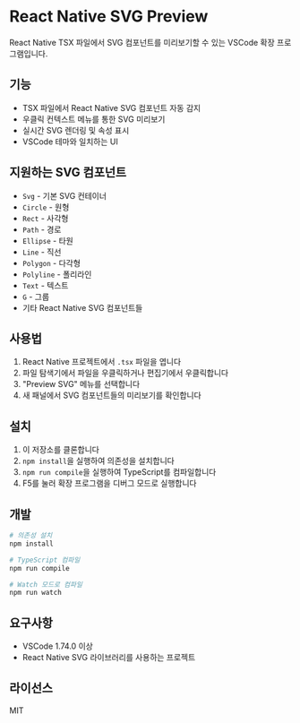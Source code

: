 # React Native SVG Preview

React Native TSX 파일에서 SVG 컴포넌트를 미리보기할 수 있는 VSCode 확장 프로그램입니다.

## 기능

- TSX 파일에서 React Native SVG 컴포넌트 자동 감지
- 우클릭 컨텍스트 메뉴를 통한 SVG 미리보기
- 실시간 SVG 렌더링 및 속성 표시
- VSCode 테마와 일치하는 UI

## 지원하는 SVG 컴포넌트

- `Svg` - 기본 SVG 컨테이너
- `Circle` - 원형
- `Rect` - 사각형
- `Path` - 경로
- `Ellipse` - 타원
- `Line` - 직선
- `Polygon` - 다각형
- `Polyline` - 폴리라인
- `Text` - 텍스트
- `G` - 그룹
- 기타 React Native SVG 컴포넌트들

## 사용법

1. React Native 프로젝트에서 `.tsx` 파일을 엽니다
2. 파일 탐색기에서 파일을 우클릭하거나 편집기에서 우클릭합니다
3. "Preview SVG" 메뉴를 선택합니다
4. 새 패널에서 SVG 컴포넌트들의 미리보기를 확인합니다

## 설치

1. 이 저장소를 클론합니다
2. `npm install`을 실행하여 의존성을 설치합니다
3. `npm run compile`을 실행하여 TypeScript를 컴파일합니다
4. F5를 눌러 확장 프로그램을 디버그 모드로 실행합니다

## 개발

```bash
# 의존성 설치
npm install

# TypeScript 컴파일
npm run compile

# Watch 모드로 컴파일
npm run watch
```

## 요구사항

- VSCode 1.74.0 이상
- React Native SVG 라이브러리를 사용하는 프로젝트

## 라이선스

MIT 